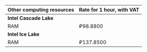 Other computing resources | Rate for 1 hour, with VAT
--- | ---
**Intel Cascade Lake** |
RAM | ₽98.8800
**Intel Ice Lake** |
RAM | ₽137.8500
